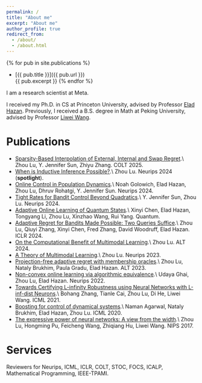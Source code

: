 ```yaml
---
permalink: /
title: "About me"
excerpt: "About me"
author_profile: true
redirect_from: 
  - /about/
  - /about.html
---
```


{% for pub in site.publications %}
- [{{ pub.title }}]({{ pub.url }})  
  {{ pub.excerpt }}
{% endfor %}

I am a research scientist at Meta.

I received my Ph.D. in CS at Princeton University, advised by Professor [Elad Hazan](https://www.ehazan.com/). Previously, I received a B.S. degree in Math at Peking University, advised by Professor [Liwei Wang](http://www.liweiwang-pku.com/). 

Publications
======
* [Sparsity-Based Interpolation of External, Internal and Swap Regret](https://arxiv.org/pdf/2502.04543).\\
  Zhou Lu, Y. Jennifer Sun, Zhiyu Zhang. COLT 2025.  
* [When is Inductive Inference Possible?](https://arxiv.org/pdf/2312.00170).\\
  Zhou Lu. Neurips 2024 (**spotlight**).
* [Online Control in Population Dynamics](https://arxiv.org/pdf/2406.01799).\\
  Noah Golowich, Elad Hazan, Zhou Lu, Dhruv Rohatgi, Y. Jennifer Sun. Neurips 2024.
* [Tight Rates for Bandit Control Beyond Quadratics](https://arxiv.org/pdf/2410.00993).\\
  Y. Jennifer Sun, Zhou Lu. Neurips 2024.  
* [Adaptive Online Learning of Quantum States](https://quantum-journal.org/papers/q-2024-09-12-1471/).\\
  Xinyi Chen, Elad Hazan, Tongyang Li, Zhou Lu, Xinzhao Wang, Rui Yang. Quantum.
* [Adaptive Regret for Bandits Made Possible: Two Queries Suffice](https://arxiv.org/pdf/2401.09278.pdf).\\
  Zhou Lu, Qiuyi Zhang, Xinyi Chen, Fred Zhang, David Woodruff, Elad Hazan. ICLR 2024.
* [On the Computational Benefit of Multimodal Learning](https://arxiv.org/pdf/2309.13782v2.pdf).\\
  Zhou Lu. ALT 2024.
* [A Theory of Multimodal Learning](https://arxiv.org/pdf/2309.12458v2.pdf).\\
  Zhou Lu. Neurips 2023.
* [Projection-free adaptive regret with membership oracles](https://proceedings.mlr.press/v201/lu23a/lu23a.pdf).\\
  Zhou Lu, Nataly Brukhim, Paula Gradu, Elad Hazan. ALT 2023.
* [Non-convex online learning via algorithmic equivalence](https://proceedings.neurips.cc/paper_files/paper/2022/file/8b40b4984e6c09ee49333ddd2dc719d4-Paper-Conference.pdf).\\
  Udaya Ghai, Zhou Lu, Elad Hazan. Neurips 2022.
* [Towards Certifying L-infinity Robustness using Neural Networks with L-inf-dist Neurons](http://proceedings.mlr.press/v139/zhang21b/zhang21b.pdf).\\
  Bohang Zhang, Tianle Cai, Zhou Lu, Di He, Liwei Wang. ICML 2021.
* [Boosting for control of dynamical systems](http://proceedings.mlr.press/v119/agarwal20b/agarwal20b.pdf).\\
  Naman Agarwal, Nataly Brukhim, Elad Hazan, Zhou Lu. ICML 2020.
* [The expressive power of neural networks: A view from the width](https://proceedings.neurips.cc/paper_files/paper/2017/file/32cbf687880eb1674a07bf717761dd3a-Paper.pdf).\\
  Zhou Lu, Hongming Pu, Feicheng Wang, Zhiqiang Hu, Liwei Wang. NIPS 2017.

Services
======
Reviewers for Neurips, ICML, ICLR, COLT, STOC, FOCS, ICALP, Mathematical Programming, IEEE-TPAMI.

